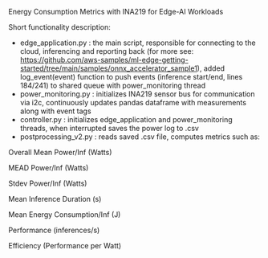 Energy Consumption Metrics with INA219 for Edge-AI Workloads

Short functionality description:

- edge_application.py : the main script, responsible for connecting to the cloud, inferencing and reporting back (for more see: https://github.com/aws-samples/ml-edge-getting-started/tree/main/samples/onnx_accelerator_sample1), 
added log_event(event) function to push events (inference start/end, lines 184/241) to shared queue with power_monitoring thread
- power_monitoring.py : initializes INA219 sensor bus for communication via i2c, continuously updates pandas dataframe with measurements along with event tags 
- controller.py : initializes edge_application and power_monitoring threads, when interrupted saves the power log to .csv 
- postprocessing_v2.py : reads saved .csv file, computes metrics such as:

Overall Mean Power/Inf  (Watts)

MEAD Power/Inf (Watts)

Stdev Power/Inf (Watts)

Mean Inference Duration (s)

Mean Energy Consumption/Inf (J)

Performance (inferences/s)

Efficiency (Performance per Watt)

